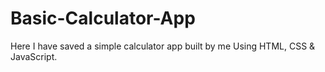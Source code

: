 # Basic-Calculator-App
Here I have saved a simple calculator app built by me Using HTML, CSS & JavaScript.

